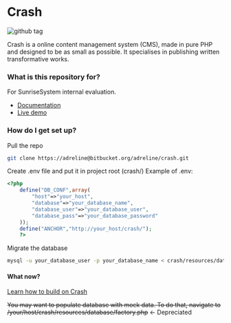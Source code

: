 # Crash #
![github tag](http://niecko.4suns.pl/crash/tag.svg)

Crash is a online content management system (CMS), made in pure PHP and designed to be as small as possible. It specialises in publishing written transformative works. 

### What is this repository for? ###

For SunriseSystem internal evaluation.

* [Documentation](https://maddie-nie.atlassian.net/l/c/zEJqCSvo)
* [Live demo](http://niecko.4suns.pl/crash/)

### How do I get set up? ###
Pull the repo
```bash
git clone https://adreline@bitbucket.org/adreline/crash.git
```
Create .env file and put it in project root (crash/)
Example of .env:
```php
<?php
    define("DB_CONF",array(
        "host"=>"your_host",
        "database"=>"your_database_name",
        "database_user"=>"your_database_user",
        "database_pass"=>"your_database_password"
    ));
    define("ANCHOR","http://your_host/crash/");
    ?>
```
Migrate the database
```bash
mysql -u your_database_user -p your_database_name < crash/resources/database/migrate.sql
```
#### What now? #####
[Learn how to build on Crash](https://maddie-nie.atlassian.net/l/c/prTPb4iP)

~~You may want to populate database with mock data. To do that, navigate to /your/host/crash/resources/database/factory.php~~ <- Depreciated




